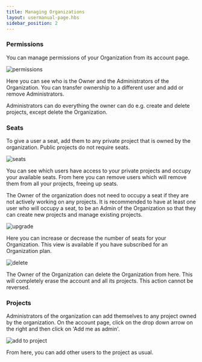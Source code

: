 ```yaml
---
title: Managing Organizations
layout: usermanual-page.hbs
sidebar_position: 2
---
```


### Permissions

You can manage permissions of your Organization from its account page.

![permissions][1]

Here you can see who is the Owner and the Administrators of the Organization. You can transfer ownership to a different user and add or remove Administrators.

Administrators can do everything the owner can do e.g. create and delete projects, except delete the Organization.

### Seats

To give a user a seat, add them to any private project that is owned by the organization. Public projects do not require seats.

![seats][2]

You can see which users have access to your private projects and occupy your available seats. From here you can remove users which will remove them from all your projects, freeing up seats.

The Owner of the organization does not need to occupy a seat if they are not actively working on any projects. It is recommended to have at least one user who will occupy a seat, to be an Admin of the Organization so that they can create new projects and manage existing projects.

![upgrade][3]

Here you can increase or decrease the number of seats for your Organization. This view is available if you have subscribed for an Organization plan.

![delete][4]

The Owner of the Organization can delete the Organization from here. This will completely erase the account and all its projects. This action cannot be reversed.

### Projects 

Administrators of the organization can add themselves to any project owned by the organization. On the account page, click on the drop down arrow on the right and then click on 'Add me as admin'.

![add to project][5]

From here, you can add other users to the project as usual.

[1]: /images/user-manual/organizations/permissions.png
[2]: /images/user-manual/organizations/seats.png
[3]: /images/user-manual/organizations/upgrade.png
[4]: /images/user-manual/organizations/delete.png
[5]: /images/user-manual/organizations/add-to-project.png
